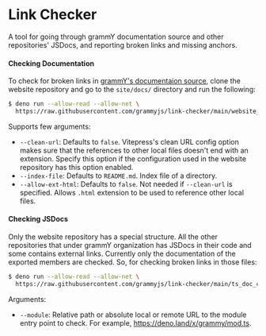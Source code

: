 # Link Checker

A tool for going through grammY documentation source and other repositories' JSDocs, and reporting broken links and missing
anchors.

#### Checking Documentation

To check for broken links in [grammY's documentaion source](https://github.com/grammyjs/website), clone the website repository and
go to the `site/docs/` directory and run the following:

```sh
$ deno run --allow-read --allow-net \
  https://raw.githubusercontent.com/grammyjs/link-checker/main/website_cli.ts [root directory = '.']
```

Supports few arguments:

- `--clean-url`: Defaults to `false`. Vitepress's clean URL config option makes sure that the references to other local files
  doesn't end with an extension. Specify this option if the configuration used in the website repository has this option enabled.
- `--index-file`: Defaults to `README.md`. Index file of a directory.
- `--allow-ext-html`: Defaults to `false`. Not needed if `--clean-url` is specified. Allows `.html` extension to be used to
  reference other local files.

#### Checking JSDocs

Only the website repository has a special structure. All the other repositories that under grammY organization has JSDocs in their
code and some contains external links. Currently only the documentation of the exported members are checked. So, for checking
broken links in those files:

```sh
$ deno run --allow-read --allow-net \
  https://raw.githubusercontent.com/grammyjs/link-checker/main/ts_doc_cli.ts --module <MODULE>
```

Arguments:

- `--module`: Relative path or absolute local or remote URL to the module entry point to check. For example,
  https://deno.land/x/grammy/mod.ts.
